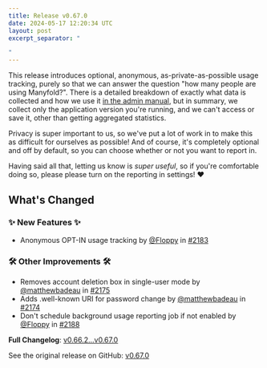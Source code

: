 ```yaml
---
title: Release v0.67.0
date: 2024-05-17 12:20:34 UTC
layout: post
excerpt_separator: "

"
---
```

This release introduces optional, anonymous, as-private-as-possible usage tracking, purely so that we can answer the question "how many people are using Manyfold?". There is a detailed breakdown of exactly what data is collected and how we use it [in the admin manual](https://manyfold.app/sysadmin/tracking.html), but in summary, we collect only the application version you're running, and we can't access or save it, other than getting aggregated statistics.

Privacy is super important to us, so we've put a lot of work in to make this as difficult for ourselves as possible! And of course, it's completely optional and off by default, so you can choose whether or not you want to report in.

Having said all that, letting us know is *super useful*, so if you're comfortable doing so, please please turn on the reporting in settings! ❤️ 

## What's Changed
### ✨ New Features ✨
* Anonymous OPT-IN usage tracking by [@Floppy](https://github.com/Floppy) in [#2183](https://github.com/manyfold3d/manyfold/pull/2183)
### 🛠️ Other Improvements 🛠️
* Removes account deletion box in single-user mode by [@matthewbadeau](https://github.com/matthewbadeau) in [#2175](https://github.com/manyfold3d/manyfold/pull/2175)
* Adds .well-known URI for password change by [@matthewbadeau](https://github.com/matthewbadeau) in [#2174](https://github.com/manyfold3d/manyfold/pull/2174)
* Don't schedule background usage reporting job if not enabled by [@Floppy](https://github.com/Floppy) in [#2188](https://github.com/manyfold3d/manyfold/pull/2188)


**Full Changelog**: [v0.66.2...v0.67.0](https://github.com/manyfold3d/manyfold/compare/v0.66.2...v0.67.0)

See the original release on GitHub: [v0.67.0](https://github.com/manyfold3d/manyfold/releases/tag/v0.67.0)
